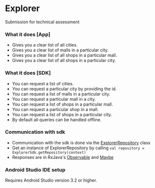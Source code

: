 # Explorer
Submission for technical assessment

### What it does [App]
* Gives you a clear list of all cities.  
* Gives you a clear list of malls in a particular city.  
* Gives you a clear list of all shops in a particular mall.  
* Gives you a clear list of all shops in a particular city.  

### What it does [SDK]
* You can request a list of cities.  
* You can request a particular city by providing the id.  
* You can request a list of malls in a particular city.  
* You can request a particular mall in a city. 
* You can request a list of shops in a particular mall.  
* You can request a particular shop in a mall. 
* You can request a list of shops in a particular city.  
* By default all queries can be handled offline.  

### Communication with sdk
* Communication with the sdk is done via the [ExplorerRepository](https://github.com/TinasheMzondiwa/Explorer/blob/master/explorer-sdk/src/main/java/com/tinashe/explorer/sdk/data/repository/ExplorerRepository.kt) class
* Get an instance of ExplorerRepository by calling `val repository = ExplorerSdk.getRepository(context)`  
* Responses are in RxJava's [Observable](http://reactivex.io/RxJava/javadoc/io/reactivex/Observable.html) and [Maybe](http://reactivex.io/RxJava/javadoc/io/reactivex/Maybe.html)

### Android Studio IDE setup
Requires Android Studio version 3.2 or higher.
